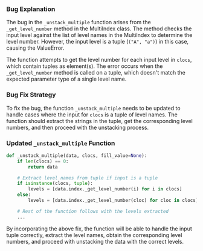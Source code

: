 ### Bug Explanation
The bug in the `_unstack_multiple` function arises from the `_get_level_number` method in the MultiIndex class. The method checks the input level against the list of level names in the MultiIndex to determine the level number. However, the input level is a tuple (`("A", "a")`) in this case, causing the ValueError.

The function attempts to get the level number for each input level in `clocs`, which contain tuples as element(s). The error occurs when the `_get_level_number` method is called on a tuple, which doesn't match the expected parameter type of a single level name.

### Bug Fix Strategy
To fix the bug, the function `_unstack_multiple` needs to be updated to handle cases where the input for `clocs` is a tuple of level names. The function should extract the strings in the tuple, get the corresponding level numbers, and then proceed with the unstacking process.

### Updated `_unstack_multiple` Function
```python
def _unstack_multiple(data, clocs, fill_value=None):
    if len(clocs) == 0:
        return data

    # Extract level names from tuple if input is a tuple
    if isinstance(clocs, tuple):
        levels = [data.index._get_level_number(i) for i in clocs]
    else:
        levels = [data.index._get_level_number(cloc) for cloc in clocs]

    # Rest of the function follows with the levels extracted
    ...
``` 

By incorporating the above fix, the function will be able to handle the input tuple correctly, extract the level names, obtain the corresponding level numbers, and proceed with unstacking the data with the correct levels.